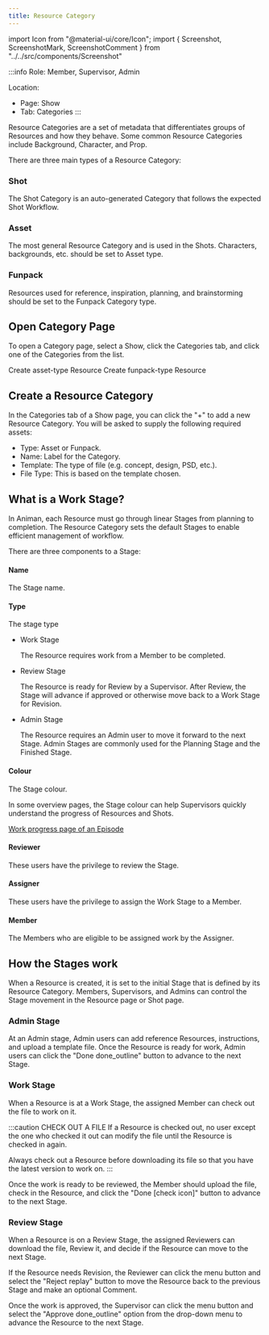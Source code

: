 ```yaml
---
title: Resource Category
---
```

import Icon from "@material-ui/core/Icon";
import { Screenshot, ScreenshotMark, ScreenshotComment } from "../../src/components/Screenshot"

:::info
Role: Member, Supervisor, Admin

Location: 
- Page: Show
- Tab: Categories
:::


Resource Categories are a set of metadata that differentiates groups of Resources and how they behave. Some common Resource Categories include Background, Character, and Prop.

There are three main types of a Resource Category:

### Shot

  The Shot Category is an auto-generated Category that follows the expected Shot Workflow.

### Asset

  The most general Resource Category and is used in the Shots. Characters, backgrounds, etc. should be set to Asset type.

### Funpack

  Resources used for reference, inspiration, planning, and brainstorming should be set to the Funpack Category type.



## Open Category Page
To open a Category page, select a Show, click the Categories tab, and click one of the Categories from the list.

<Screenshot image="/screenshot/resource_category_list.png">
  <ScreenshotMark x="96.3%" y="45%" width="5%" height="8%" textPosition="left">Create asset-type Resource</ScreenshotMark>
  <ScreenshotMark x="96.3%" y="82.2%" width="5%" height="8%" textPosition="left">Create funpack-type Resource</ScreenshotMark>
</Screenshot>

## Create a Resource Category
In the Categories tab of a Show page, you can click the "+" to add a new Resource Category. You will be asked to supply the following required assets:
- Type: Asset or Funpack.
- Name: Label for the Category.
- Template: The type of file (e.g. concept, design, PSD, etc.).
- File Type: This is based on the template chosen.


<Screenshot image="/screenshot/resource_category.png">
  
</Screenshot>


## What is a Work Stage?

In Animan, each Resource must go through linear Stages from planning to completion. The Resource Category sets the default Stages to enable efficient management of workflow.

There are three components to a Stage:

#### Name
The Stage name.

#### Type
The stage type

- Work Stage
  
  The Resource requires work from a Member to be completed.

- Review Stage
  
  The Resource is ready for Review by a Supervisor. After Review, the Stage will advance if approved or otherwise move back to a Work Stage for Revision.

- Admin Stage

  The Resource requires an Admin user to move it forward to the next Stage. Admin Stages are commonly used for the Planning Stage and the Finished Stage.

#### Colour
The Stage colour.

In some overview pages, the Stage colour can help Supervisors quickly understand the progress of Resources and Shots.

<Screenshot image="/screenshot/Episode_work_progress.png">
  <ScreenshotComment><a href="episode_progress">Work progress page of an Episode</a></ScreenshotComment>
</Screenshot>

#### Reviewer
These users have the privilege to review the Stage.

#### Assigner
These users have the privilege to assign the Work Stage to a Member.

#### Member
The Members who are eligible to be assigned work by the Assigner.


## How the Stages work

When a Resource is created, it is set to the initial Stage that is defined by its Resource Category. Members, Supervisors, and Admins can control the Stage movement in the Resource page or Shot page.

<Screenshot image="/screenshot/resource_stages_box.png">
</Screenshot>

### Admin Stage
At an Admin stage, Admin users can add reference Resources, instructions, and upload a template file. Once the Resource is ready for work, Admin users can click the "Done <Icon>done_outline</Icon>" button to advance to the next Stage.

### Work Stage
When a Resource is at a Work Stage, the assigned Member can check out the file to work on it.

:::caution CHECK OUT A FILE
If a Resource is checked out, no user except the one who checked it out can modify the file until the Resource is checked in again.

Always check out a Resource before downloading its file so that you have the latest version to work on.
:::

Once the work is ready to be reviewed, the Member should upload the file, check in the Resource, and click the "Done [check icon]" button to advance to the next Stage.

### Review Stage
When a Resource is on a Review Stage, the assigned Reviewers can download the file, Review it, and decide if the Resource can move to the next Stage.

If the Resource needs Revision, the Reviewer can click the <Icon>menu</Icon> button and select the "Reject <Icon>replay</Icon>" button to move the Resource
back to the previous Stage and make an optional Comment.

Once the work is approved, the Supervisor can click the <Icon>menu</Icon> button and select the "Approve <Icon>done_outline</Icon>" option from the drop-down menu to advance the Resource to the next Stage.

<Screenshot image="/screenshot/resource_stages_box_actions.png">
</Screenshot>